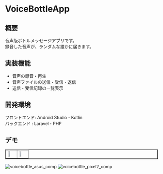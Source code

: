 # VoiceBottleApp

## 概要
音声版ボトルメッセージアプリです。<br>
録音した音声が、ランダムな誰かに届きます。

## 実装機能
- 音声の録音・再生
- 音声ファイルの送信・受信・返信
- 送信・受信記録の一覧表示

## 開発環境
フロントエンド: Android Studio・Kotlin<br>
バックエンド  : Laravel・PHP

## デモ
<table border="2">
  <tr>
    <td><img src="https://user-images.githubusercontent.com/51155766/118807756-a9c0bd80-b8e3-11eb-8990-0f0b2904208b.png" width="50%"></td>
    <td><img src="https://user-images.githubusercontent.com/51155766/118807756-a9c0bd80-b8e3-11eb-8990-0f0b2904208b.png" width="50%"></td>
  </tr>
</table>



![voicebottle_asus_comp](https://user-images.githubusercontent.com/51155766/118804708-00c49380-b8e0-11eb-9e86-55285245116b.gif)
![voicebottle_pixel2_comp](https://user-images.githubusercontent.com/51155766/118804719-0326ed80-b8e0-11eb-8aae-58580f636d9f.gif)

